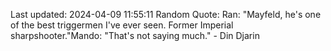 Last updated: 2024-04-09 11:55:11
Random Quote: Ran: "Mayfeld, he's one of the best triggermen I've ever seen. Former Imperial sharpshooter."Mando: "That's not saying much." - Din Djarin